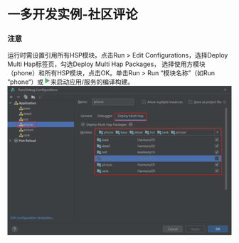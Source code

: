 # 一多开发实例-社区评论

### 注意

运行时需设置引用所有HSP模块。点击Run > Edit Configurations，选择Deploy Multi Hap标签页，勾选Deploy Multi Hap Packages， 选择使用方模块（phone）和所有HSP模块，点击OK。单击Run > Run “模块名称”（如Run ”phone“）或![](screenshots/device/run.PNG)来启动应用/服务的编译构建。
![](screenshots/device/config.PNG)
